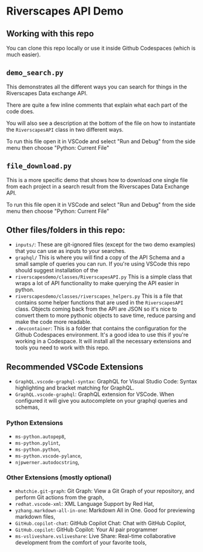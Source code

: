 # Riverscapes API Demo

## Working with this repo

You can clone this repo locally or use it inside Github Codespaces (which is much easier).

## `demo_search.py`

This demonstrates all the different ways you can search for things in the Riverscapes Data exchange API.

There are quite a few inline comments that explain what each part of the code does.

You will also see a description at the bottom of the file on how to instantiate the `RiverscapesAPI` class in two different ways.

To run this file open it in VSCode and select "Run and Debug" from the side menu then choose "Python: Current File"

## `file_download.py`

This is a more specific demo that shows how to download one single file from each project in a search result from the Riverscapes Data Exchange API.

To run this file open it in VSCode and select "Run and Debug" from the side menu then choose "Python: Current File"


## Other files/folders in this repo:

- `inputs/`: These are git-ignored files (except for the two demo examples) that you can use as inputs to your searches.
- `graphql/` This is where you will find a copy of the API Schema and a small sample of queries you can run. If you're using VSCode this repo should suggest installation of the 
- `riverscapesdemo/classes/RiverscapesAPI.py` This is a simple class that wraps a lot of API functionality to make querying the API easier in python. 
- `riverscapesdemo/classes/riverscapes_helpers.py` This is a file that contains some helper functions that are used in the `RiverscapesAPI` class. Objects coming back from the API are JSON so it's nice to convert them to more pythonic objects to save time, reduce parsing and make the code more readable.
- `.devcontainer`: This is a folder that contains the configuration for the Github Codespaces environment. It's a good idea to use this if you're working in a Codespace. It will install all the necessary extensions and tools you need to work with this repo.

## Recommended VSCode Extensions

- `GraphQL.vscode-graphql-syntax`: GraphQL for Visual Studio Code: Syntax highlighting and bracket matching for GraphQL.
- `GraphQL.vscode-graphql`: GraphQL extension for VSCode. When configured it will give you autocomplete on your graphql queries and schemas,

### Python Extensions

- `ms-python.autopep8`,
- `ms-python.pylint`,
- `ms-python.python`,
- `ms-python.vscode-pylance`,
- `njpwerner.autodocstring`,

### Other Extensions (mostly optional)

- `mhutchie.git-graph`: Git Graph: View a Git Graph of your repository, and perform Git actions from the graph,
- `redhat.vscode-xml`: XML Language Support by Red Hat,
- `yzhang.markdown-all-in-one`: Markdown All in One. Good for previewing markdown files,
- `GitHub.copilot-chat`: GitHub Copilot Chat: Chat with GitHub Copilot,
- `GitHub.copilot`: GitHub Copilot: Your AI pair programmer
- `ms-vsliveshare.vsliveshare`: Live Share: Real-time collaborative development from the comfort of your favorite tools,